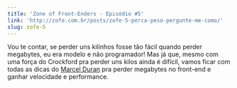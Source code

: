 ```yaml
---
title: 'Zone of Front-Enders - Episódio #5'
link: 'http://zofe.com.br/posts/zofe-5-perca-peso-pergunte-me-como/'
slug: zofe-5
---
```


Vou te contar, se perder uns kilinhos fosse tão fácil quando perder megabytes, eu era modelo e não programador! Mas já que, mesmo com uma força do Crockford pra perder uns kilos ainda é difícil, vamos ficar com todas as dicas do [Marcel Duran](http://twitter.com/marcelduran) pra perder megabytes no front-end e ganhar velocidade e performance.